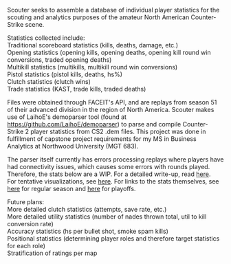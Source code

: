 Scouter seeks to assemble a database of individual player statistics for the scouting and analytics purposes of the amateur North American Counter-Strike scene. <br/>

Statistics collected include: <br/>
Traditional scoreboard statistics (kills, deaths, damage, etc.) <br/>
Opening statistics (opening kills, opening deaths, opening kill round win conversions, traded opening deaths) <br/>
Multikill statistics (multikills, multikill round win conversions) <br/>
Pistol statistics (pistol kills, deaths, hs%) <br/>
Clutch statistics (clutch wins) <br/>
Trade statistics (KAST, trade kills, traded deaths) <br/>


Files were obtained through FACEIT's API, and are replays from season 51 of their advanced division in the region of North America. 
Scouter makes use of LaihoE's demoparser tool (found at https://github.com/LaihoE/demoparser) to parse and compile Counter-Strike 2 player statistics from CS2 .dem files. 
This project was done in fulfillment of capstone project requirements for my MS in Business Analytics at Northwood University (MGT 683). <br/>

The parser itself currently has errors processing replays where players have had connectivity issues, which causes some errors with rounds played. Therefore, the stats below are a WIP.
For a detailed write-up, read [here](https://drive.google.com/file/d/1ToyujwOU4a1vT85PSfO8bE3BSYIg8DAo/view?usp=sharing). <br/>
For tentative visualizations, see [here](https://public.tableau.com/app/profile/benjamin.mauldin/viz/PlayoffStats_17342277879400/Aggression).
For links to the stats themselves, see [here](https://docs.google.com/spreadsheets/d/14VX9sPJ73NpPNvmdsaxyJrjUthXKz7p-TGmh6vEIOxs/edit?gid=908267265#gid=908267265) for regular season and [here](https://docs.google.com/spreadsheets/d/1AIXK8a1fjrWflYPCML3fzShTOimCZ4MbEYmTgOKh5CA/edit?gid=444461729#gid=444461729) for playoffs.


Future plans: <br/>
More detailed clutch statistics (attempts, save rate, etc.) <br/>
More detailed utility statistics (number of nades thrown total, util to kill conversion rate) <br/>
Accuracy statistics (hs per bullet shot, smoke spam kills) <br/>
Positional statistics (determining player roles and therefore target statistics for each role) <br/>
Stratification of ratings per map <br/>
